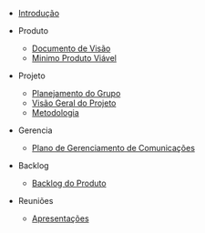 - [Introdução](introducao)

- Produto
  <!-- - [Protótipo de Alta Fidelidade](docs/projeto/prototipo) -->
  <!-- - [Identidade Visual](docs/projeto/identidadevisual) -->
  - [Documento de Visão](docs/projeto/documentovisao)
  <!-- - [Documento de Arquitetura](docs/projeto/documentoarquitetura) -->
  <!-- - [Especificação de Casos de Uso](docs/projeto/especificacaocasosdeuso) -->
  - [Minimo Produto Viável](docs/projeto/mvp)
- Projeto
  - [Planejamento do Grupo](docs/projeto/planejamentodoGrupo.md)
  - [Visão Geral do Projeto](docs/projeto/documentovisaoProjeto.md)
  - [Metodologia](docs/projeto/metodologia)
- Gerencia
  <!-- - [Gerência de Configuração de Software](docs/projeto/planogerencia) -->
  - [Plano de Gerenciamento de Comunicações](docs/projeto/gerenciamentoComunicacoes.md)
  
- Backlog
  - [Backlog do Produto](docs/projeto/backlog)
 
- Reuniões
  <!-- - [Sprints](docs/projeto/reunioes.md) -->
  - [Apresentações](docs/projeto/apresentacoes.md)

